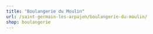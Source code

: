 ```yaml
---
title: "Boulangerie du Moulin"
url: /saint-germain-les-arpajon/boulangerie-du-moulin/
shop: boulangerie
---
```

